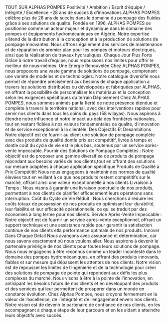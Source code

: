 TOUT SUR ALPHAS POMPES
Positivité / Ambition / Esprit d’équipe / Intégrité / Excellence
+28 ans de succès & d'innovations
ALPHAS POMPES célèbre plus de 28 ans de succès dans le domaine du pompage des fluides grâce à ses solutions de qualité.
Fondée en 1996, ALPHAS POMPES se positionne comme un acteur majeur et dynamique dans le domaine des pompes et équipements hydromécaniques en Algérie. Notre expertise s’étend de la distribution à la conception et à la production de solutions de pompage innovantes. Nous offrons également des services de maintenance et de réparation de premier plan pour les pompes et moteurs électriques, ainsi que la réalisation de travaux hydrauliques.
Chaque Jour Plus Forts
Grâce à notre travail d’équipe, nous repoussons nos limites pour offrir le meilleur de nous-mêmes.
Une Énergie Renouvelée
Chez ALPHAS POMPES, nous proposons une vaste gamme de solutions de pompage, comprenant une variété de modèles et de technologies. Notre catalogue diversifié nous permet de répondre précisément aux besoins de chaque application a travers les solutions distribuées ou développées et fabriquées par ALPHAS, en offrant la possibilité de personnaliser les matériaux et la conception selon les exigences spécifiques du terrain
Déploiement
Chez ALPHAS POMPES, nous sommes animés par la fierté de notre présence étendue et complète à travers le territoire national, avec des interventions rapides pour servir nos clients dans tous les coins du pays (58 wilayas).
Nous aspirons à étendre notre influence et notre impact au-delà des frontières nationales, tout en restant fidèles à nos valeurs fondamentales de qualité, d’innovation et de service exceptionnel à la clientèle.
Des Objectifs Et Desambitions
Notre objectif est de fournir au client une solution de pompage complète avec des produits de qualité dontle prix est compétitif, livrés à temps et dontle coût du cycle de vie est le plus bas, soutenus par un service après-vente impeccable.
Fournir des Solutions de Pompage Complètes : Notre objectif est de proposer une gamme diversifiée de produits de pompage répondant aux besoins variés de nos clients,tout en offrant des solutions sur mesure adaptées à chaque application spécifique
Produits de Qualité à Prix Compétitif: Nous nous engageons à maintenir des normes de qualité élevées tout en veillant à ce que nos produits restent compétitifs sur le marché, offrant ainsi une valeur exceptionnelle à nos clients
Livraison à Temps : Nous visons à garantir une livraison ponctuelle de nos produits, permettant à nos clients de planifier efficacement leurs opérations sans interruption.
Coût du Cycle de Vie Réduit : Nous cherchons à réduire les coûts totaux de possession de nos produits en optimisant leur durabilité, leur fiabilité et leur efficacité opérationnelle, ce qui se traduit par des économies à long terme pour nos clients.
Service Après-Vente Impeccable : Notre objectif est de fournir un service après-vente exceptionnel, offrant un support technique et une assistance rapide pour garantir la satisfaction continue de nos clients etla performance optimale de nos produits.
Innover Dans Chaque Detail
Nous avançons avec assurance et détermination, car nous savons exactement où nous voulons aller.
Nous aspirons à devenir le partenaire privilégié de nos clients pour toutes leurs solutions de pompage. Nous nous engageons à être reconnus comme un leader incontesté dans le domaine des pompes hydromécaniques, en offrant des produits innovants, fiables et sur mesure qui dépassent les attentes de nos clients.
Notre vision est de repousser les limites de l’ingénierie et de la technologie pour créer des solutions de pompage de pointe qui répondent aux défis les plus complexes du marché. Nous visons à être à la pointe de l’innovation, en anticipant les besoins futurs de nos clients et en développant des produits et des services qui leur permettent de prospérer dans un monde en constante évolution.
Chez Alphas Pompes, nous croyons fermement en la valeur de l’excellence, de l’intégrité et de l’engagement envers nos clients. Notre vision est de devenir le partenaire de confiance de nos clients, en les accompagnant à chaque étape de leur parcours et en les aidant à atteindre leurs objectifs avec succès.